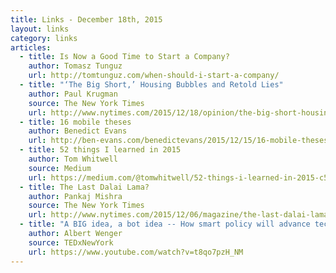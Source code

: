 ```yaml
---
title: Links - December 18th, 2015
layout: links
category: links
articles:
  - title: Is Now a Good Time to Start a Company?
    author: Tomasz Tunguz
    url: http://tomtunguz.com/when-should-i-start-a-company/
  - title: "‘The Big Short,’ Housing Bubbles and Retold Lies"
    author: Paul Krugman
    source: The New York Times
    url: http://www.nytimes.com/2015/12/18/opinion/the-big-short-housing-bubbles-and-retold-lies.html
  - title: 16 mobile theses
    author: Benedict Evans
    url: http://ben-evans.com/benedictevans/2015/12/15/16-mobile-theses
  - title: 52 things I learned in 2015
    author: Tom Whitwell
    source: Medium
    url: https://medium.com/@tomwhitwell/52-things-i-learned-in-2015-c5c74eed24e0#.p6w35sg46
  - title: The Last Dalai Lama?
    author: Pankaj Mishra
    source: The New York Times
    url: http://www.nytimes.com/2015/12/06/magazine/the-last-dalai-lama.html
  - title: "A BIG idea, a bot idea -- How smart policy will advance tech"
    author: Albert Wenger
    source: TEDxNewYork
    url: https://www.youtube.com/watch?v=t8qo7pzH_NM
---
```

